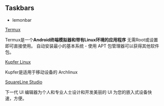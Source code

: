 ## Taskbars

- lemonbar


[Termux](https://termux.dev/cn)

Termux是一个**Android终端模拟器和带有Linux环境的应用程序** 无需Root或设置即可直接使用。 自动安装最小的基本系统 - 使用 APT 包管理器可以获得其他软件包。


[Kupfer Linux](https://kupfer.gitlab.io/)

Kupfer是适用于移动设备的 Archlinux


[SquareLine Studio](https://squareline.io/)

下一代 UI 编辑器为个人和专业人士设计和开发美丽的 UI 为您的嵌入式设备快速，方便。